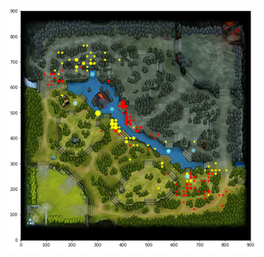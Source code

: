 ![Result example](https://raw.githubusercontent.com/leoffx/dota-related/master/dota-wardmap/wardmap.png)
